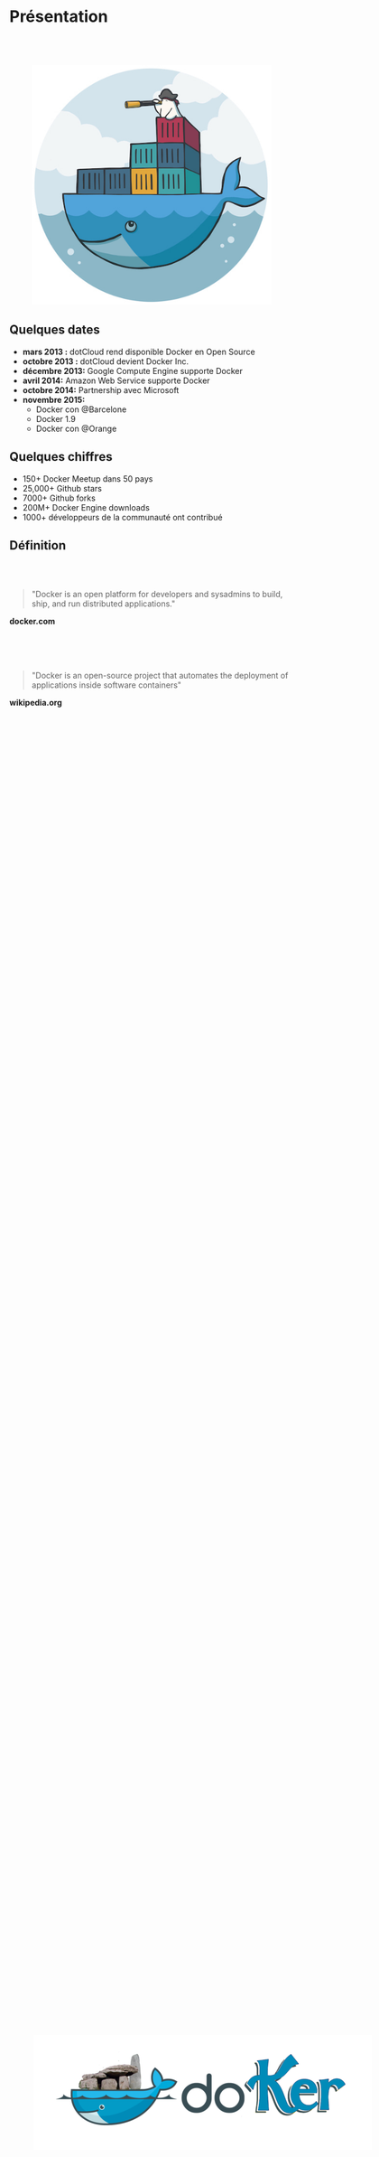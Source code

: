 # Présentation

<figure>
    <img style="padding-top: 50px" src="ressources/intro.jpeg" alt="docker-con"/>
</figure>



## Quelques dates

- **mars 2013 :** dotCloud rend disponible Docker en Open Source
- **octobre 2013 :** dotCloud devient Docker Inc.
- **décembre 2013:** Google Compute Engine supporte Docker
- **avril 2014:** Amazon Web Service supporte Docker
- **octobre 2014:** Partnership avec Microsoft
- **novembre 2015:** 
  - Docker con @Barcelone 
  - Docker 1.9
  - Docker con @Orange



## Quelques chiffres

- 150+ Docker Meetup dans 50 pays
- 25,000+ Github stars
- 7000+ Github forks
- 200M+ Docker Engine downloads
- 1000+ développeurs de la communauté ont contribué

<figure style="position: absolute; bottom: 100px; right: 50px;">
    <img src="ressources/doker-meetup.jpeg" alt="docker-hack-day"/>
</figure>



## Définition

<br/>
<br/>

> "Docker is an open platform for developers and sysadmins to build, ship, and run distributed applications."

<!-- .element: class="align-right spacer" -->
**docker.com**

<br/>
<br/>
<br/>

> "Docker is an open-source project that automates the deployment of applications inside software containers"

<!-- .element: class="align-right spacer" -->
**wikipedia.org**


